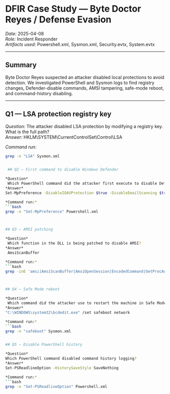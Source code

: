 
# DFIR Case Study — Byte Doctor Reyes / Defense Evasion

*Date:* 2025-04-08  
*Role:* Incident Responder  
*Artifacts used:* Powershell.xml, Sysmon.xml, Security.evtx, System.evtx

---

## Summary
Byte Doctor Reyes suspected an attacker disabled local protections to avoid detection. We investigated PowerShell and Sysmon logs to find registry changes, Defender-disable commands, AMSI tampering, safe-mode reboot, and command-history disabling.

---

## Q1 — LSA protection registry key
*Question:* 
The attacker disabled LSA protection by modifying a registry key. What is the full path?  
*Answer:* 
HKLM\SYSTEM\CurrentControlSet\Control\LSA  

*Command run:*
```bash
grep -n "LSA" Sysmon.xml


 ## Q2 — First command to disable Windows Defender

*Question*
 Which PowerShell command did the attacker first execute to disable Defender?
*Answer*
Set-MpPreference -DisableIOAVProtection $true -DisableEmailScanning $true -DisableBlockAtFirstSeen

*Command run:*
```bash
grep -n "Set-MpPreference" Powershell.xml



## Q3 — AMSI patching

*Question*
 Which function in the DLL is being patched to disable AMSI?
*Answer*
 AmsiScanBuffer

*Command run:*
```bash
grep -inE 'amsi|AmsiScanBuffer|AmsiOpenSession|EncodedCommand|GetProcAddress|VirtualProtect' Powershell.xml | sed -n '1,200p'



## Q4 — Safe Mode reboot

*Question*
 Which command did the attacker use to restart the machine in Safe Mode?
*Answer*
"C:\WINDOWS\system32\bcdedit.exe" /set safeboot network

*Command run:*
```bash
grep -n "safeboot" Sysmon.xml


## Q5 — Disable PowerShell history

*Question*
Which PowerShell command disabled command history logging?
*Answer*
Set-PSReadlineOption -HistorySaveStyle SaveNothing

*Command run:*
```bash
grep -n "Set-PSReadlineOption" Powershell.xml

